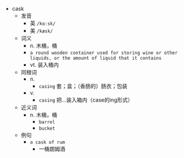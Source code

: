 - cask
  - 发音
    - 英 `/kɑːsk/`
    - 美 `/kæsk/`
  - 词义
    - n. 木桶，桶
    - `a round wooden container used for storing wine or other liquids, or the amount of liquid that it contains`
    - vt. 装入桶内
  - 同根词
    - n.
      - `casing` 套；盒；（香肠的）肠衣；包装
    - v.
      - `casing` 把…装入箱内（case的ing形式）
  - 近义词
    - n. 木桶，桶
      - `barrel`
      - `bucket`
  - 例句
    - `a cask of rum`
      - 一桶朗姆酒

